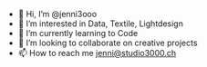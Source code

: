 - 👋 Hi, I’m @jenni3ooo
- 👀 I’m interested in Data, Textile, Lightdesign
- 🌱 I’m currently learning to Code 
- 💞️ I’m looking to collaborate on creative projects
- 📫 How to reach me jenni@studio3000.ch

<!---
jenni3ooo/jenni3ooo is a ✨ special ✨ repository because its `README.md` (this file) appears on your GitHub profile.
You can click the Preview link to take a look at your changes.
--->
